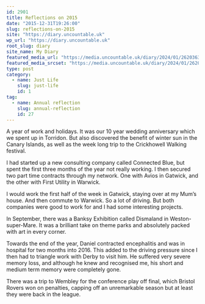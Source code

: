 ```yaml
---
id: 2901
title: Reflections on 2015
date: "2015-12-31T19:26:00"
slug: reflections-on-2015
site: "https://diary.uncountable.uk"
wp_url: "https://diary.uncountable.uk"
root_slug: diary
site_name: My Diary
featured_media_url: "https://media.uncountable.uk/diary/2024/01/26203638/20150716_133253.webp"
featured_media_srcset: "https://media.uncountable.uk/diary/2024/01/26203638/20150716_133253-300x170.webp 300w, https://media.uncountable.uk/diary/2024/01/26203638/20150716_133253-1024x582.webp 1024w, https://media.uncountable.uk/diary/2024/01/26203638/20150716_133253-150x150.webp 150w, https://media.uncountable.uk/diary/2024/01/26203638/20150716_133253-640x364.webp 640w, https://media.uncountable.uk/diary/2024/01/26203638/20150716_133253.webp 2000w"
type: post
category:
  - name: Just Life
    slug: just-life
    id: 1
tag:
  - name: Annual reflection
    slug: annual-reflection
    id: 27
---
```



<p>A year of work and holidays.  It was our 10 year wedding anniversary which we spent up in Torridon.  But also discovered the benefit of winter sun in the Canary Islands, as well as the week long trip to the Crickhowell Walking festival.</p>



<p>I had started up a new consulting company called Connected Blue, but spent the first three months of the year not really working.  I then secured two part time contracts through my network.  One with Avios in Gatwick, and the other with First Utility in Warwick.</p>



<p>I would work the first half of the week in Gatwick, staying over at my Mum&#8217;s house.  And then commute to Warwick.  So a lot of driving.  But both companies were good to work for and I had some interesting projects.</p>



<p>In September, there was a Banksy Exhibition called Dismaland in Weston-super-Mare.  It was a brilliant take on theme parks and absolutely packed with art in every corner.</p>



<p>Towards the end of the year, Daniel contracted encephalitis and was in hospital for two months into 2016.  This added to the driving pressure since I then had to triangle work with Derby to visit him.  He suffered very severe memory loss, and although he knew and recognised me, his short and medium term memory were completely gone.</p>



<p>There was a trip to Wembley for the conference play off final, which Bristol Rovers won on penalties, capping off an unremarkable season but at least they were back in the league.</p>



<p></p>
